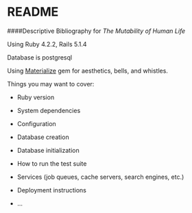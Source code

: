 # README

####Descriptive Bibliography for *The Mutability of Human Life*

Using Ruby 4.2.2, Rails 5.1.4

Database is postgresql

Using [Materialize](http://materializecss.com/about.html) gem for aesthetics, bells, and whistles.

Things you may want to cover:

* Ruby version

* System dependencies

* Configuration

* Database creation

* Database initialization

* How to run the test suite

* Services (job queues, cache servers, search engines, etc.)

* Deployment instructions

* ...
